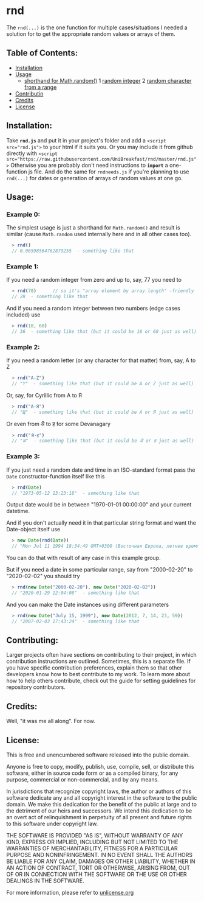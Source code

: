 # rnd

The ```rnd(...)``` is the one function for multiple cases/situations I needed a solution for to get the appropriate random values or arrays of them.

## Table of Contents:

  * [Installation](#installation)
  * [Usage](#usage)
    * [shorthand for Math.random()](#example-0)
    1 [random integer](#example-1)
    2 [random character from a range](#example-2)
  * [Contributin](#contributing)
  * [Credits](#credits)
  * [License](#license)

## Installation:

Take **```rnd.js```** and put it in your project's folder and add a
```<script src="rnd.js">```
to your html if it suits you.
Or you may include it from github directly with
```<script src="https://raw.githubusercontent.com/UniBreakfast/rnd/master/rnd.js">```
Otherwise you are probably don't need instructions to **```import```** a one-function js file. And do the same for ```rndneeds.js``` if you're planning to use ```rnd(...)``` for dates or generation of arrays of random values at one go.

## Usage:

### Example 0:

  The simplest usage is just a shorthand for ```Math.random()``` and result is similar (cause ```Math.random``` used internally here and in all other cases too).

  ```js
    > rnd()
    // 0.06598564762879255  - something like that
  ```

### Example 1:

  If you need a random integer from zero and up to, say, 77 you need to

  ```js
    > rnd(78)      // so it's "array element by array.length" -friendly
    // 28  - something like that
  ```
  And if you need a random integer between two numbers (edge cases included) use

  ```js
    > rnd(18, 60)
    // 36  - something like that (but it could be 18 or 60 just as well)
  ```

### Example 2:

  If you need a random letter (or any character for that matter) from, say, A to Z

  ```js
    > rnd("A-Z")
    // "Y"  - something like that (but it could be A or Z just as well)
  ```
  Or, say, for Cyrillic from A to Я

  ```js
    > rnd("А-Я")
    // "Щ"  - something like that (but it could be А or Я just as well)
  ```
  Or even from ऄ to ह for some Devanagary

  ```js
    > rnd("ऄ-ह")
    // "ळ"  - something like that (but it could be ऄ or ह just as well)
  ```

### Example 3:

  If you just need a random date and time in an ISO-standard format pass the ```Date``` constructor-function itself like this

  ```js
    > rnd(Date)
    // "1973-05-12 13:23:18"  - something like that
  ```

  Output date would be in between "1970-01-01 00:00:00" and your current datetime.

  And if you don't actually need it in that particular string format and want the Date-object itself use

  ```js
    > new Date(rnd(Date))
    // "Mon Jul 11 1994 18:34:49 GMT+0300 (Восточная Европа, летнее время)"  - that was my output, yours probably won't be with Cyrillic in it
  ```

  You can do that with result of any case in this example group.

  But if you need a date in some particular range, say from "2000-02-20" to "2020-02-02" you should try

  ```js
    > rnd(new Date("2000-02-20"), new Date("2020-02-02"))
    // "2020-01-29 12:04:08"  - something like that
  ```

  And you can make the Date instances using different parameters

  ```js
    > rnd(new Date("July 15, 1999"), new Date(2012, 7, 14, 23, 59))
    // "2007-02-03 17:43:24"  - something like that
  ```



## Contributing:

Larger projects often have sections on contributing to their project, in which contribution instructions are outlined. Sometimes, this is a separate file. If you have specific contribution preferences, explain them so that other developers know how to best contribute to my work. To learn more about how to help others contribute, check out the guide for setting guidelines for repository contributors.

## Credits:

Well, "it was me all along". For now.

## License:

This is free and unencumbered software released into the public domain.

 Anyone is free to copy, modify, publish, use, compile, sell, or
 distribute this software, either in source code form or as a compiled
 binary, for any purpose, commercial or non-commercial, and by any
 means.

 In jurisdictions that recognize copyright laws, the author or authors
 of this software dedicate any and all copyright interest in the
 software to the public domain. We make this dedication for the benefit
 of the public at large and to the detriment of our heirs and
 successors. We intend this dedication to be an overt act of
 relinquishment in perpetuity of all present and future rights to this
 software under copyright law.

 THE SOFTWARE IS PROVIDED "AS IS", WITHOUT WARRANTY OF ANY KIND,
 EXPRESS OR IMPLIED, INCLUDING BUT NOT LIMITED TO THE WARRANTIES OF
 MERCHANTABILITY, FITNESS FOR A PARTICULAR PURPOSE AND NONINFRINGEMENT.
 IN NO EVENT SHALL THE AUTHORS BE LIABLE FOR ANY CLAIM, DAMAGES OR
 OTHER LIABILITY, WHETHER IN AN ACTION OF CONTRACT, TORT OR OTHERWISE,
 ARISING FROM, OUT OF OR IN CONNECTION WITH THE SOFTWARE OR THE USE OR
 OTHER DEALINGS IN THE SOFTWARE.

 For more information, please refer to [unlicense.org](http://unlicense.org)
